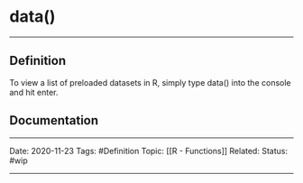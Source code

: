 # data()

---
## Definition
To view a list of preloaded datasets in R, simply type data() into the console and hit enter.

## Documentation
<!-- Link to wiki or youtube video-->


---
Date: 2020-11-23
Tags: #Definition
Topic: [[R - Functions]]
Related:
Status: #wip

---